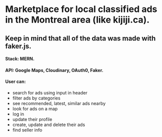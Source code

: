 # Marketplace for local classified ads in the Montreal area (like kijiji.ca).
## Keep in mind that all of the data was made with faker.js.
#### Stack: MERN.
#### API: Google Maps, Cloudinary, OAuth0, Faker.
#### User can:
- search for ads using input in header
- filter ads by categories
- see recommended, latest, similar ads nearby
- look for ads on a map
- log in
- update their profile
- create, update and delete their ads
- find seller info
